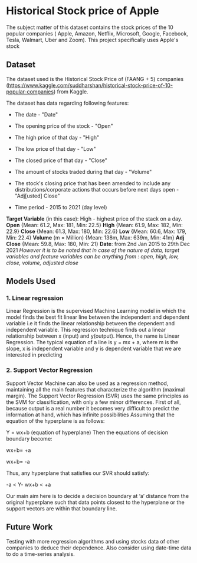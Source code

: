 # Historical Stock price of Apple 
The subject matter of this dataset contains the stock prices of the 10 popular companies ( Apple, Amazon, Netflix, Microsoft, Google, Facebook, Tesla, Walmart, Uber and Zoom). This project specifically uses Apple's stock 
## Dataset

The dataset used is the Historical Stock Price of (FAANG + 5) companies (https://www.kaggle.com/suddharshan/historical-stock-price-of-10-popular-companies) from Kaggle.

The dataset has data regarding following features:

- The date - "Date"

- The opening price of the stock - "Open"

- The high price of that day - "High"

- The low price of that day - "Low"

- The closed price of that day - "Close"

- The amount of stocks traded during that day - "Volume"

- The stock's closing price that has been amended to include any distributions/corporate actions that occurs before next days open - "Adj[usted] Close"

- Time period - 2015 to 2021 (day level)

**Target Variable** (in this case): High - highest price of the stack on a day.
**Open** {Mean: 61.2, Max: 181, Min: 22.5}
**High** {Mean: 61.9, Max: 182, Min: 22.9} 
**Close** {Mean: 61.3, Max: 180, Min: 22.6} 
**Low** {Mean: 60.6, Max: 179, Min: 22.4}
**Volume** (m = Million) {Mean: 138m, Max: 639m, Min: 41m} 
**Adj Close** {Mean: 59.8, Max: 180, Min: 21}
**Date**: from 2nd Jan 2015 to 29th Dec 2021
*However it is to be noted that in case of the nature of data, target variables and feature variables can be anything from : open, high, low, close, volume, adjusted close*

## Models Used

### 1. Linear regression
 Linear Regression is the supervised Machine Learning model in which the model finds the best fit linear line between the independent and dependent variable i.e it finds the linear relationship between the dependent and independent variable.
 This regression technique finds out a linear relationship between x (input) and y(output). Hence, the name is Linear Regression.
The typical equation of a line is y = mx + a, where m is the slope, x is independent variable and y is dependent variable that we are interested in predicting

### 2. Support Vector Regression
Support Vector Machine can also be used as a regression method, maintaining all the main features that characterize the algorithm (maximal margin). The Support Vector Regression (SVR) uses the same principles as the SVM for classification, with only a few minor differences. First of all, because output is a real number it becomes very difficult to predict the information at hand, which has infinite possibilities
Assuming that the equation of the hyperplane is as follows:

Y = wx+b (equation of hyperplane)
Then the equations of decision boundary become:

wx+b= +a

wx+b= -a

Thus, any hyperplane that satisfies our SVR should satisfy:

-a < Y- wx+b < +a 

Our main aim here is to decide a decision boundary at ‘a’ distance from the original hyperplane such that data points closest to the hyperplane or the support vectors are within that boundary line.

## Future Work
Testing with more regression algorithms and using stocks data of other companies to deduce their dependence. 
Also consider using date-time data to do a time-series analysis.
